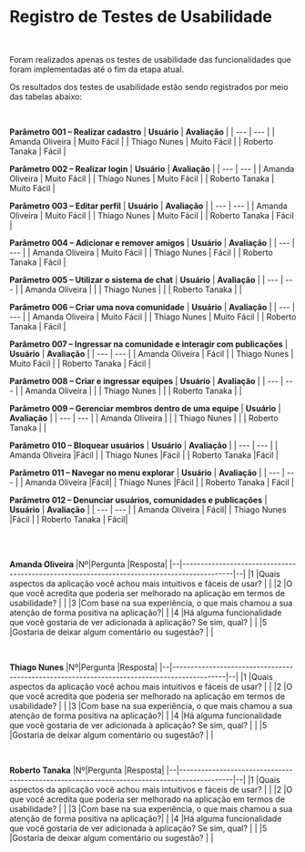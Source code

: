 # Registro de Testes de Usabilidade

<br>

Foram realizados apenas os testes de usabilidade das funcionalidades que foram implementadas até o fim da etapa atual.

Os resultados dos testes de usabilidade estão sendo registrados por meio das tabelas abaixo:

<br>


**Parâmetro 001 – Realizar cadastro**
| **Usuário** 	| **Avaliação** | 
| --- 	| --- |
| Amanda Oliveira	| Muito Fácil |
| Thiago Nunes     | Muito Fácil |
| Roberto Tanaka    	| Fácil | 

**Parâmetro 002 – Realizar login**
| **Usuário** 	| **Avaliação** | 
| --- 	| --- |
| Amanda Oliveira	| Muito Fácil |
| Thiago Nunes     | Muito Fácil |
| Roberto Tanaka    	| Muito Fácil | 

**Parâmetro 003 – Editar perfil**
| **Usuário** 	| **Avaliação** | 
| --- 	| --- |
| Amanda Oliveira	| Muito Fácil |
| Thiago Nunes     | Muito Fácil |
| Roberto Tanaka    	| Fácil  | 

**Parâmetro 004 – Adicionar e remover amigos**
| **Usuário** 	| **Avaliação** | 
| --- 	| --- |
| Amanda Oliveira	| Muito Fácil |
| Thiago Nunes     |  Fácil |
| Roberto Tanaka    	| Fácil | 

**Parâmetro 005 – Utilizar o sistema de chat**
| **Usuário** 	| **Avaliação** | 
| --- 	| --- |
| Amanda Oliveira	| |
| Thiago Nunes     | |
| Roberto Tanaka    	| | 

**Parâmetro 006 – Criar uma nova comunidade**
| **Usuário** 	| **Avaliação** | 
| --- 	| --- |
| Amanda Oliveira	| Muito Fácil  |
| Thiago Nunes     | Muito Fácil  |
| Roberto Tanaka    	| Fácil | 

**Parâmetro 007 – Ingressar na comunidade e interagir com publicações**
| **Usuário** 	| **Avaliação** | 
| --- 	| --- |
| Amanda Oliveira	| Fácil  |
| Thiago Nunes     | Muito Fácil |
| Roberto Tanaka    	| Fácil | 

**Parâmetro 008 – Criar e ingressar equipes**
| **Usuário** 	| **Avaliação** | 
| --- 	| --- |
| Amanda Oliveira	| |
| Thiago Nunes     | |
| Roberto Tanaka    	| | 

**Parâmetro 009 – Gerenciar membros dentro de uma equipe**
| **Usuário** 	| **Avaliação** | 
| --- 	| --- |
| Amanda Oliveira	| |
| Thiago Nunes     | |
| Roberto Tanaka    	| | 

**Parâmetro 010 – Bloquear usuários**
| **Usuário** 	| **Avaliação** | 
| --- 	| --- |
| Amanda Oliveira	|Fácil |
| Thiago Nunes     |Fácil |
| Roberto Tanaka    	|Fácil | 

**Parâmetro 011 – Navegar no menu explorar**
| **Usuário** 	| **Avaliação** | 
| --- 	| --- |
| Amanda Oliveira	|Fácil|
| Thiago Nunes     |Fácil |
| Roberto Tanaka    	| Fácil | 

**Parâmetro 012 – Denunciar usuários, comunidades e publicações**
| **Usuário** 	| **Avaliação** | 
| --- 	| --- |
| Amanda Oliveira	| Fácil|
| Thiago Nunes     |Fácil |
| Roberto Tanaka    	| Fácil| 

<br>
<br>

**Amanda Oliveira**
|Nº|Pergunta                                                                                    |Resposta|
|--|--------------------------------------------------------------------------------------------|--|
|1 |Quais aspectos da aplicação você achou mais intuitivos e fáceis de usar?                    | |
|2 |O que você acredita que poderia ser melhorado na aplicação em termos de usabilidade?        | |
|3 |Com base na sua experiência, o que mais chamou a sua atenção de forma positiva na aplicação?| |
|4 |Há alguma funcionalidade que você gostaria de ver adicionada à aplicação? Se sim, qual?     | |
|5 |Gostaria de deixar algum comentário ou sugestão?                                            | |

<br>

**Thiago Nunes**
|Nº|Pergunta                                                                                    |Resposta|
|--|--------------------------------------------------------------------------------------------|--|
|1 |Quais aspectos da aplicação você achou mais intuitivos e fáceis de usar?                    | |
|2 |O que você acredita que poderia ser melhorado na aplicação em termos de usabilidade?        | |
|3 |Com base na sua experiência, o que mais chamou a sua atenção de forma positiva na aplicação?| |
|4 |Há alguma funcionalidade que você gostaria de ver adicionada à aplicação? Se sim, qual?     | |
|5 |Gostaria de deixar algum comentário ou sugestão?                                            | |

<br>

**Roberto Tanaka**
|Nº|Pergunta                                                                                    |Resposta|
|--|--------------------------------------------------------------------------------------------|--|
|1 |Quais aspectos da aplicação você achou mais intuitivos e fáceis de usar?                    | |
|2 |O que você acredita que poderia ser melhorado na aplicação em termos de usabilidade?        | |
|3 |Com base na sua experiência, o que mais chamou a sua atenção de forma positiva na aplicação?| |
|4 |Há alguma funcionalidade que você gostaria de ver adicionada à aplicação? Se sim, qual?     | |
|5 |Gostaria de deixar algum comentário ou sugestão?                                            | |


